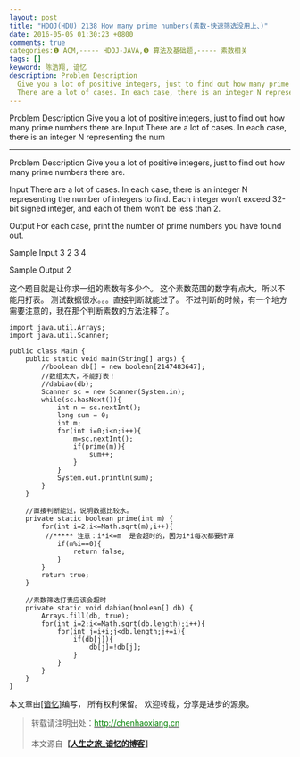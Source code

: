 ```yaml
---
layout: post
title: "HDOJ(HDU) 2138 How many prime numbers(素数-快速筛选没用上、)"
date: 2016-05-05 01:30:23 +0800
comments: true
categories:❶ ACM,----- HDOJ-JAVA,❺ 算法及基础题,----- 素数相关
tags: []
keyword: 陈浩翔, 谙忆
description: Problem Description 
  Give you a lot of positive integers, just to find out how many prime numbers there are.Input 
  There are a lot of cases. In each case, there is an integer N representing the num 
---
```



Problem Description 
  Give you a lot of positive integers, just to find out how many prime numbers there are.Input 
  There are a lot of cases. In each case, there is an integer N representing the num
<!-- more -->
----------

Problem Description
  Give you a lot of positive integers, just to find out how many prime numbers there are.
 

Input
  There are a lot of cases. In each case, there is an integer N representing the number of integers to find. Each integer won’t exceed 32-bit signed integer, and each of them won’t be less than 2.
 

Output
  For each case, print the number of prime numbers you have found out.
 

Sample Input
3
2 3 4
 

Sample Output
2
 

这个题目就是让你求一组的素数有多少个。
这个素数范围的数字有点大，所以不能用打表。
测试数据很水。。。直接判断就能过了。
不过判断的时候，有一个地方需要注意的，我在那个判断素数的方法注释了。



```
import java.util.Arrays;
import java.util.Scanner;

public class Main {
	public static void main(String[] args) {
		//boolean db[] = new boolean[2147483647];
		//数组太大，不能打表！
		//dabiao(db);
		Scanner sc = new Scanner(System.in);
		while(sc.hasNext()){
			int n = sc.nextInt();
			long sum = 0;
			int m;
			for(int i=0;i<n;i++){
				m=sc.nextInt();
				if(prime(m)){
					sum++;
				}
			}
			System.out.println(sum);
		}
	}
	
	//直接判断能过，说明数据比较水。
	private static boolean prime(int m) {
		for(int i=2;i<=Math.sqrt(m);i++){
		 //***** 注意：i*i<=m  是会超时的，因为i*i每次都要计算
			if(m%i==0){
				return false;
			}
		}
		return true;
	}
	
	//素数筛选打表应该会超时
	private static void dabiao(boolean[] db) {
		Arrays.fill(db, true);
		for(int i=2;i<=Math.sqrt(db.length);i++){
			for(int j=i+i;j<db.length;j+=i){
				if(db[j]){
					db[j]=!db[j];
				}
			}
		}
	}
}

```

本文章由<a href="http://chenhaoxiang.cn/">[谙忆]</a>编写， 所有权利保留。 
欢迎转载，分享是进步的源泉。
<blockquote cite='陈浩翔'>
<p background-color='#D3D3D3'>转载请注明出处：<a href='http://chenhaoxiang.cn'><font color="green">http://chenhaoxiang.cn</font></a><br><br>
本文源自<strong>【<a href='http://chenhaoxiang.cn' target='_blank'>人生之旅_谙忆的博客</a>】</strong></p>
</blockquote>
